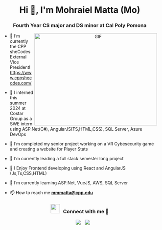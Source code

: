 <h1 align="center">Hi 👋, I'm Mohraiel Matta (Mo) </h1>
<h3 align="center">Fourth Year CS major and DS minor at Cal Poly Pomona </h3>


<a target="_blank" align="center">
  <img align="right" top="500" height="300" width="400" alt="GIF" src="https://cdn-images-1.medium.com/max/720/0*41inHKnPhGb04HsO.gif">
</a>

- 👻 I’m currently the CPP sheCodes External Vice President! https://www.cppshecodes.com/

- 🤯 I interned this summer 2024 at Costar Group as a SWE intern using ASP.Net(C#), AngularJS(TS,HTML,CSS), SQL Server, Azure DevOps
  
- 🔭 I’m completed my senior project working on a VR Cybesecurity game and creating a website for Player Stats

- 🌱 I’m currently leading a full stack semester long project

- 🤝 I Enjoy Frontend developing using React and AngularJS (Js,Ts,CSS,HTML)

- 🌱 I’m currently learning ASP.Net, VueJS, AWS, SQL Server

- 📫 How to reach me **mmmatta@cpp.edu**

<h3 align="center" > <img src="https://media.giphy.com/media/iY8CRBdQXODJSCERIr/giphy.gif" width="30" height="30" style="margin-right: 10px;">Connect with me 🤝 </h3>

<p align="center">

 <div align="center"  class="icons-social" style="margin-left: 10px;">
        <a style="margin-left: 10px;"  target="_blank" href="https://www.linkedin.com/in/mohraiel-matta-a581a7221/">
			<img src="https://img.icons8.com/doodle/40/000000/linkedin--v2.png"></a>
        <a style="margin-left: 10px;" target="_blank" href="https://github.com/mohraielm">
		<img src="https://img.icons8.com/doodle/40/000000/github--v1.png"></a>
      </div>

</p>
